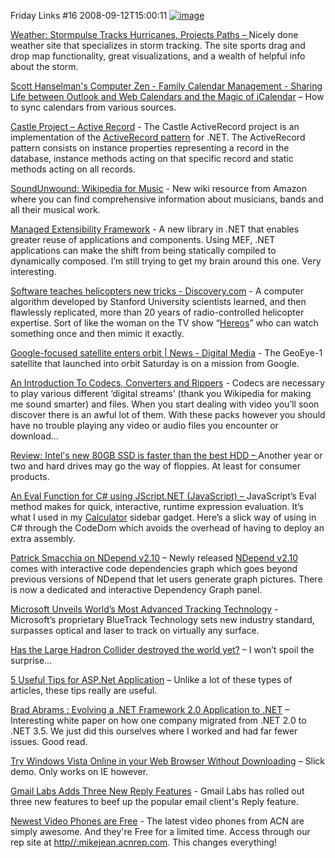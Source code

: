 Friday Links #16
2008-09-12T15:00:11
[![image](http://mike-ward.net/content/images/blog/FridayLinks16_907F/image_thumb.png)](http://mike-ward.net/content/images/blog/FridayLinks16_907F/image.png)

[Weather: Stormpulse Tracks Hurricanes, Projects Paths – ](http://lifehacker.com/5046774/stormpulse-tracks-hurricanes-projects-paths)Nicely done weather site that specializes in storm tracking. The site sports drag and drop map functionality, great visualizations, and a wealth of helpful info about the storm.

[Scott Hanselman's Computer Zen - Family Calendar Management - Sharing Life between Outlook and Web Calendars and the Magic of iCalendar](http://www.hanselman.com/blog/FamilyCalendarManagementSharingLifeBetweenOutlookAndWebCalendarsAndTheMagicOfICalendar.aspx) – How to sync calendars from various sources.

[Castle Project – Active Record](http://castleproject.org/activerecord/index.html) - The Castle ActiveRecord project is an implementation of the [ActiveRecord pattern](http://en.wikipedia.org/wiki/Active_record) for .NET. The ActiveRecord pattern consists on instance properties representing a record in the database, instance methods acting on that specific record and static methods acting on all records.

[SoundUnwound: Wikipedia for Music](http://www.makeuseof.com/dir/soundunwound-wikipedi-fo-music/) - New wiki resource from Amazon where you can find comprehensive information about musicians, bands and all their musical work.

[Managed Extensibility Framework](http://www.codeplex.com/MEF) - A new library in .NET that enables greater reuse of applications and components. Using MEF, .NET applications can make the shift from being statically compiled to dynamically composed. I’m still trying to get my brain around this one. Very interesting.

[Software teaches helicopters new tricks - Discovery.com](http://www.msnbc.msn.com/id/26567526/) - A computer algorithm developed by Stanford University scientists learned, and then flawlessly replicated, more than 20 years of radio-controlled helicopter expertise. Sort of like the woman on the TV show “[Hereos](http://www.heroes-tv.com/modules/news/)” who can watch something once and then mimic it exactly. 

[Google-focused satellite enters orbit | News - Digital Media](http://news.cnet.com/8301-1023_3-10034476-93.html?part=rss&subj=news&tag=2547-1_3-0-5) - The GeoEye-1 satellite that launched into orbit Saturday is on a mission from Google.

[An Introduction To Codecs, Converters and Rippers](http://www.makeuseof.com/tag/an-introduction-to-codecs-converters-and-rippers/) - Codecs are necessary to play various different ‘digital streams’ (thank you Wikipedia for making me sound smarter) and files. When you start dealing with video you’ll soon discover there is an awful lot of them. With these packs however you should have no trouble playing any video or audio files you encounter or download…

[Review: Intel's new 80GB SSD is faster than the best HDD – ](http://www.computerworld.com/action/article.do?command=viewArticleBasic&articleId=9114285&source=rss_news10)Another year or two and hard drives may go the way of floppies. At least for consumer products.

[An Eval Function for C# using JScript.NET (JavaScript) – ](http://odetocode.com/Articles/80.aspx)JavaScript’s Eval method makes for quick, interactive, runtime expression evaluation. It’s what I used in my [Calculator](http://mike-ward.net/blog?p=432d207d-1c45-4cb8-b446-b19943a792ea) sidebar gadget. Here’s a slick way of using in C# through the CodeDom which avoids the overhead of having to deploy an extra assembly.

[Patrick Smacchia on NDepend v2.10](http://codebetter.com/blogs/patricksmacchia/default.aspx) – Newly released [NDepend v2.10](http://www.NDepend.com) comes with interactive code dependencies graph which goes beyond previous versions of NDepend that let users generate graph pictures. There is now a dedicated and interactive Dependency Graph panel.

[Microsoft Unveils World’s Most Advanced Tracking Technology](http://www.microsoft.com/presspass/press/2008/sep08/09-09BlueTrackPR.mspx) - Microsoft’s proprietary BlueTrack Technology sets new industry standard, surpasses optical and laser to track on virtually any surface.

[Has the Large Hadron Collider destroyed the world yet?](http://hasthelargehadroncolliderdestroyedtheworldyet.com/) – I won’t spoil the surprise…

[5 Useful Tips for ASP.Net Application](http://www.codedigest.com/Articles/ASPNET/128_5_Useful_Tips_for_ASPNet_Application.aspx) – Unlike a lot of these types of articles, these tips really are useful.

[Brad Abrams : Evolving a .NET Framework 2.0 Application to .NET](http://blogs.msdn.com/brada/archive/2008/09/10/evolving-a-net-framework-2-0-application-to-net-framework-3-5.aspx) – Interesting white paper on how one company migrated from .NET 2.0 to .NET 3.5. We just did this ourselves where I worked and had far fewer issues. Good read.

[Try Windows Vista Online in your Web Browser Without Downloading](http://www.labnol.org/software/try-windows-vista-online-brower/4497/) – Slick demo. Only works on IE however.

[Gmail Labs Adds Three New Reply Features](http://lifehacker.com/5048669/gmail-labs-adds-three-new-reply-features) - Gmail Labs has rolled out three new features to beef up the popular email client's Reply feature.

[Newest Video Phones are Free](http://myacn.com) - The latest video phones from ACN are simply awesome. And they're Free for a limited time. Access through our rep site at [http//:mikejean.acnrep.com](http://mikejean.acnrep.com). This changes everything!
